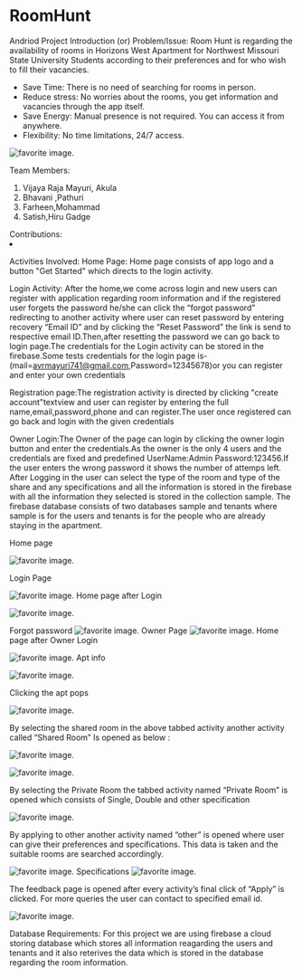 ﻿# RoomHunt
Andriod Project
Introduction (or) Problem/Issue:
Room Hunt is regarding the availability of rooms in Horizons West Apartment for Northwest Missouri State University Students according to their preferences and for who wish to fill their vacancies.
<ul><li>	Save Time: There is no need of searching for rooms in person.</li>
<li>	Reduce stress: No worries about the rooms, you get information and vacancies through the app itself.</li>
<li>	Save Energy: Manual presence is not required. You can access it from anywhere.</li>
<li>  Flexibility: No time limitations, 24/7 access.
  </ul>
  
   
 ![ favorite image.](https://github.com/Vijayarajamayuri/RoomHunt/blob/master/1.PNG)
 
Team Members:
<ol>
  <li>	Vijaya Raja Mayuri, Akula </li>
<li>	Bhavani ,Pathuri </li>
<li>	Farheen,Mohammad </li>
<li>	Satish,Hiru Gadge </li>
  </ol>
Contributions:
<li>
 
 Activities Involved:
Home Page: Home page consists of app logo and a button "Get Started" which directs to the login activity.

Login Activity: After the home,we come across login and new users can register with application regarding room information and if the registered user forgets the password  he/she can click the “forgot password” redirecting to another activity  where user can reset password by entering recovery “Email ID” and by clicking the “Reset Password” the link is send to respective email ID.Then,after resetting the password we can go back to login page.The credentials for the Login activity can be stored in the firebase.Some tests credentials for the login page is-(mail=avrmayuri741@gmail.com,Password=12345678)or you can register and enter your own credentials

Registration page:The registration activity is directed by clicking "create account"textview and user can register by entering the full name,email,password,phone and can register.The user once registered can go back and login with the given credentials

Owner Login:The Owner of the page can login by clicking the owner login button and enter the credentials.As the owner is the only 4 users and the credentials are fixed and predefined UserName:Admin Password:123456.If the user enters the wrong password it shows the number of attemps left.
After Logging in the user can select the type of the room and type of the share and any specifications and all the information is stored in the firebase with all the information they selected is stored in the collection sample.
The firebase database consists of two databases sample and tenants where sample is for the users and tenants is for the people who are already staying in the apartment.



  Home page
 
  ![ favorite image.](https://github.com/Vijayarajamayuri/RoomHunt/blob/master/2.PNG)
  
  Login Page
  
  
   ![ favorite image.](https://github.com/Vijayarajamayuri/RoomHunt/blob/master/3.PNG)
   Home page after Login
   
   
   ![ favorite image.](https://github.com/Vijayarajamayuri/RoomHunt/blob/master/4.PNG)
 
  Forgot password
   ![ favorite image.](https://github.com/Vijayarajamayuri/RoomHunt/blob/master/9.PNG)
Owner Page
 ![ favorite image.](https://github.com/Vijayarajamayuri/RoomHunt/blob/master/5.PNG)
Home page after Owner Login

 ![ favorite image.](https://github.com/Vijayarajamayuri/RoomHunt/blob/master/6.PNG)
  Apt info
 
 
  ![ favorite image.](https://github.com/Vijayarajamayuri/RoomHunt/blob/master/7.PNG)
  
 Clicking the apt pops 
 

![ favorite image.](https://github.com/Vijayarajamayuri/RoomHunt/blob/master/8.PNG)


By selecting the shared room in the above tabbed activity another activity called “Shared Room” Is opened as below :



 ![ favorite image.](https://github.com/Vijayarajamayuri/RoomHunt/blob/master/10.PNG)
   
![ favorite image.](https://github.com/Vijayarajamayuri/RoomHunt/blob/master/11.PNG)

By selecting the Private Room the tabbed activity named “Private Room” is opened which consists of Single, Double and other specification

   ![ favorite image.](https://github.com/Vijayarajamayuri/RoomHunt/blob/master/12.PNG)

By applying to other another activity named “other” is opened where user can give their preferences and specifications. This data is taken and the suitable rooms are searched accordingly.



   ![ favorite image.](https://github.com/Vijayarajamayuri/RoomHunt/blob/master/13.PNG)
   Specifications 
   ![ favorite image.](https://github.com/Vijayarajamayuri/RoomHunt/blob/master/14.PNG)


The feedback page is opened after every activity’s final click of “Apply” is clicked. For more queries the user can contact to specified email id.


   ![ favorite image.](https://github.com/Vijayarajamayuri/RoomHunt/blob/master/15.PNG)


Database Requirements:
For this project we are using firebase a cloud storing database which stores all information reagarding the users and tenants and it also reterives the data which is stored in the database regarding the room information.
  
